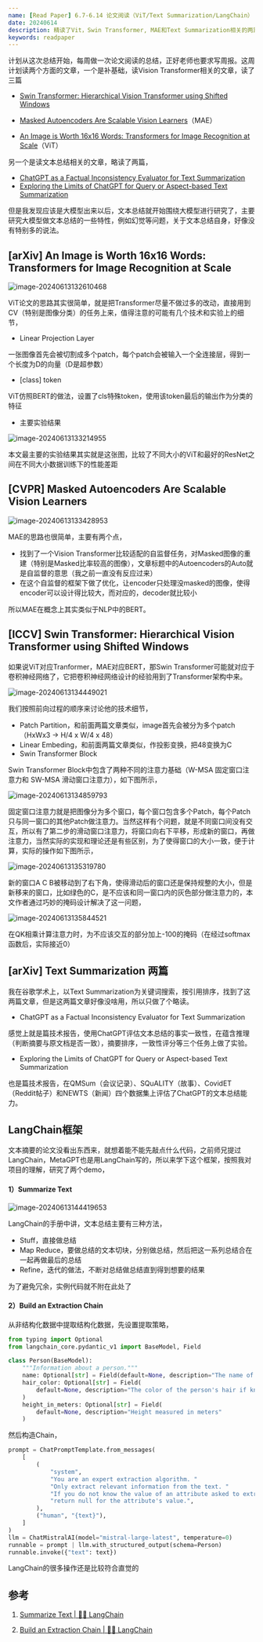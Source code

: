 ```yaml
---
name: [Read Paper] 6.7-6.14 论文阅读（ViT/Text Summarization/LangChain）
date: 20240614
description: 精读了Vit，Swin Transformer, MAE和Text Summarization相关的两篇文章，学习了LangChain框架的使用
keywords: readpaper
---
```


计划从这次总结开始，每周做一次论文阅读的总结，正好老师也要求写周报。这周计划读两个方面的文章，一个是补基础，读Vision Transformer相关的文章，读了三篇

- [Swin Transformer: Hierarchical Vision Transformer using Shifted Windows](https://arxiv.org/abs/2103.14030)

- [Masked Autoencoders Are Scalable Vision Learners](https://arxiv.org/abs/2111.06377)（MAE）

- [An Image is Worth 16x16 Words: Transformers for Image Recognition at Scale](https://arxiv.org/abs/2010.11929)（ViT）

另一个是读文本总结相关的文章，略读了两篇，

- [ChatGPT as a Factual Inconsistency Evaluator for Text Summarization](https://arxiv.org/abs/2303.15621)
- [Exploring the Limits of ChatGPT for Query or Aspect-based Text Summarization](https://arxiv.org/abs/2302.08081)

但是我发现应该是大模型出来以后，文本总结就开始围绕大模型进行研究了，主要研究大模型做文本总结的一些特性，例如幻觉等问题，关于文本总结自身，好像没有特别多的说法。

## [arXiv] An Image is Worth 16x16 Words: Transformers for Image Recognition at Scale

![image-20240613132610468](../image/2024/image-20240613132610468.png)

ViT论文的思路其实很简单，就是把Transformer尽量不做过多的改动，直接用到CV（特别是图像分类）的任务上来，值得注意的可能有几个技术和实验上的细节，

- Linear Projection Layer

一张图像首先会被切割成多个patch，每个patch会被输入一个全连接层，得到一个长度为D的向量（D是超参数）

- [class] token

ViT仿照BERT的做法，设置了cls特殊token，使用该token最后的输出作为分类的特征

- 主要实验结果

![image-20240613133214955](../image/2024/image-20240613133214955.png)

本文最主要的实验结果其实就是这张图，比较了不同大小的ViT和最好的ResNet之间在不同大小数据训练下的性能差距

## [CVPR] Masked Autoencoders Are Scalable Vision Learners

![image-20240613133428953](../image/2024/image-20240613133428953.png)

MAE的思路也很简单，主要有两个点，

- 找到了一个Vision Transformer比较适配的自监督任务，对Masked图像的重建（特别是Masked比率较高的图像），文章标题中的Autoencoders的Auto就是自监督的意思（我之前一直没有反应过来）
- 在这个自监督的框架下做了优化，让encoder只处理没masked的图像，使得encoder可以设计得比较大，而对应的，decoder就比较小

所以MAE在概念上其实类似于NLP中的BERT。

## [ICCV] Swin Transformer: Hierarchical Vision Transformer using Shifted Windows

如果说ViT对应Tranformer，MAE对应BERT，那Swin Transformer可能就对应于卷积神经网络了，它把卷积神经网络设计的经验用到了Transformer架构中来。

![image-20240613134449021](../image/2024/image-20240613134449021.png)

我们按照前向过程的顺序来讨论他的技术细节，

- Patch Partition，和前面两篇文章类似，image首先会被分为多个patch（HxWx3 -> H/4 x W/4 x 48）
- Linear Embeding，和前面两篇文章类似，作投影变换，把48变换为C
- Swin Transformer Block

Swin Transformer Block中包含了两种不同的注意力基础（W-MSA 固定窗口注意力和 SW-MSA 滑动窗口注意力），如下图所示，

![image-20240613134859793](../image/2024/image-20240613134859793.png)

固定窗口注意力就是把图像分为多个窗口，每个窗口包含多个Patch，每个Patch只与同一窗口的其他Patch做注意力。当然这样有个问题，就是不同窗口间没有交互，所以有了第二步的滑动窗口注意力，将窗口向右下平移，形成新的窗口，再做注意力，当然实际的实现和理论还是有些区别，为了使得窗口的大小一致，便于计算，实际的操作如下图所示，

![image-20240613135319780](../image/2024/image-20240613135319780.png)

新的窗口A C B被移动到了右下角，使得滑动后的窗口还是保持规整的大小，但是新移来的窗口，比如绿色的C，是不应该和同一窗口内的灰色部分做注意力的，本文作者通过巧妙的掩码设计解决了这一问题，

![image-20240613135844521](../image/2024/image-20240613135844521.png)

在QK相乘计算注意力时，为不应该交互的部分加上-100的掩码（在经过softmax函数后，实际接近0）

## [arXiv] Text Summarization 两篇

我在谷歌学术上，以Text Summarization为关键词搜索，按引用排序，找到了这两篇文章，但是这两篇文章好像没啥用，所以只做了个略读。

- ChatGPT as a Factual Inconsistency Evaluator for Text Summarization 

感觉上就是篇技术报告，使用ChatGPT评估文本总结的事实一致性，在蕴含推理（判断摘要与原文档是否一致），摘要排序，一致性评分等三个任务上做了实验。

- Exploring the Limits of ChatGPT for Query or Aspect-based Text Summarization

也是篇技术报告，在QMSum（会议记录）、SQuALITY（故事）、CovidET（Reddit帖子）和NEWTS（新闻）四个数据集上评估了ChatGPT的文本总结能力。

## LangChain框架

文本摘要的论文没看出东西来，就想着能不能先敲点什么代码，之前师兄提过LangChain，MetaGPT也是用LangChain写的，所以来学下这个框架，按照我对项目的理解，研究了两个demo，

#### 1）Summarize Text

![image-20240613144419653](../image/2024/image-20240613144419653.png)

LangChain的手册中讲，文本总结主要有三种方法，

- Stuff，直接做总结
- Map Reduce，要做总结的文本切块，分别做总结，然后把这一系列总结合在一起再做最后的总结
- Refine，迭代的做法，不断对总结做总结直到得到想要的结果

为了避免冗余，实例代码就不附在此处了

#### 2）Build an Extraction Chain

从非结构化数据中提取结构化数据，先设置提取策略，

```python
from typing import Optional
from langchain_core.pydantic_v1 import BaseModel, Field

class Person(BaseModel):
    """Information about a person."""
    name: Optional[str] = Field(default=None, description="The name of the person")
    hair_color: Optional[str] = Field(
        default=None, description="The color of the person's hair if known"
    )
    height_in_meters: Optional[str] = Field(
        default=None, description="Height measured in meters"
    )
```

然后构造Chain，

```python
prompt = ChatPromptTemplate.from_messages(
    [
        (
            "system",
            "You are an expert extraction algorithm. "
            "Only extract relevant information from the text. "
            "If you do not know the value of an attribute asked to extract, "
            "return null for the attribute's value.",
        ),
        ("human", "{text}"),
    ]
)
llm = ChatMistralAI(model="mistral-large-latest", temperature=0)
runnable = prompt | llm.with_structured_output(schema=Person)
runnable.invoke({"text": text})
```

LangChain的很多操作还是比较符合直觉的

## 参考

1. [Summarize Text | 🦜️🔗 LangChain](https://python.langchain.com/v0.2/docs/tutorials/summarization/)

2. [Build an Extraction Chain | 🦜️🔗 LangChain](https://python.langchain.com/v0.2/docs/tutorials/extraction/)
